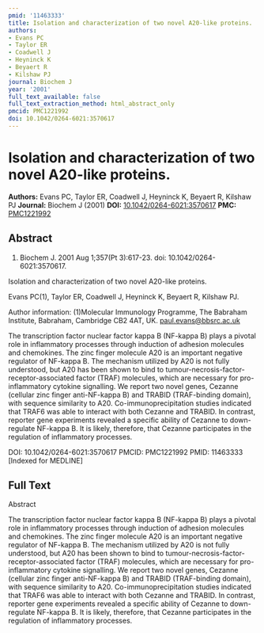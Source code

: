 ```yaml
---
pmid: '11463333'
title: Isolation and characterization of two novel A20-like proteins.
authors:
- Evans PC
- Taylor ER
- Coadwell J
- Heyninck K
- Beyaert R
- Kilshaw PJ
journal: Biochem J
year: '2001'
full_text_available: false
full_text_extraction_method: html_abstract_only
pmcid: PMC1221992
doi: 10.1042/0264-6021:3570617
---
```


# Isolation and characterization of two novel A20-like proteins.
**Authors:** Evans PC, Taylor ER, Coadwell J, Heyninck K, Beyaert R, Kilshaw PJ
**Journal:** Biochem J (2001)
**DOI:** [10.1042/0264-6021:3570617](https://doi.org/10.1042/0264-6021:3570617)
**PMC:** [PMC1221992](https://www.ncbi.nlm.nih.gov/pmc/articles/PMC1221992/)

## Abstract

1. Biochem J. 2001 Aug 1;357(Pt 3):617-23. doi: 10.1042/0264-6021:3570617.

Isolation and characterization of two novel A20-like proteins.

Evans PC(1), Taylor ER, Coadwell J, Heyninck K, Beyaert R, Kilshaw PJ.

Author information:
(1)Molecular Immunology Programme, The Babraham Institute, Babraham, Cambridge 
CB2 4AT, UK. paul.evans@bbsrc.ac.uk

The transcription factor nuclear factor kappa B (NF-kappa B) plays a pivotal 
role in inflammatory processes through induction of adhesion molecules and 
chemokines. The zinc finger molecule A20 is an important negative regulator of 
NF-kappa B. The mechanism utilized by A20 is not fully understood, but A20 has 
been shown to bind to tumour-necrosis-factor-receptor-associated factor (TRAF) 
molecules, which are necessary for pro-inflammatory cytokine signalling. We 
report two novel genes, Cezanne (cellular zinc finger anti-NF-kappa B) and 
TRABID (TRAF-binding domain), with sequence similarity to A20. 
Co-immunoprecipitation studies indicated that TRAF6 was able to interact with 
both Cezanne and TRABID. In contrast, reporter gene experiments revealed a 
specific ability of Cezanne to down-regulate NF-kappa B. It is likely, 
therefore, that Cezanne participates in the regulation of inflammatory 
processes.

DOI: 10.1042/0264-6021:3570617
PMCID: PMC1221992
PMID: 11463333 [Indexed for MEDLINE]

## Full Text

Abstract

The transcription factor nuclear factor kappa B (NF-kappa B) plays a pivotal role in inflammatory processes through induction of adhesion molecules and chemokines. The zinc finger molecule A20 is an important negative regulator of NF-kappa B. The mechanism utilized by A20 is not fully understood, but A20 has been shown to bind to tumour-necrosis-factor-receptor-associated factor (TRAF) molecules, which are necessary for pro-inflammatory cytokine signalling. We report two novel genes, Cezanne (cellular zinc finger anti-NF-kappa B) and TRABID (TRAF-binding domain), with sequence similarity to A20. Co-immunoprecipitation studies indicated that TRAF6 was able to interact with both Cezanne and TRABID. In contrast, reporter gene experiments revealed a specific ability of Cezanne to down-regulate NF-kappa B. It is likely, therefore, that Cezanne participates in the regulation of inflammatory processes.
